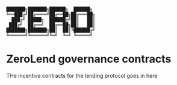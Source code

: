     ███████╗███████╗██████╗  ██████╗
    ╚══███╔╝██╔════╝██╔══██╗██╔═══██╗
      ███╔╝ █████╗  ██████╔╝██║   ██║
     ███╔╝  ██╔══╝  ██╔══██╗██║   ██║
    ███████╗███████╗██║  ██║╚██████╔╝
    ╚══════╝╚══════╝╚═╝  ╚═╝ ╚═════╝

# ZeroLend governance contracts

THe incentive contracts for the lending protocol goes in here
